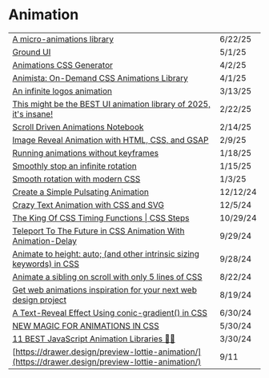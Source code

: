 # Animation

|                                                                                                                                                                             |          |
| --------------------------------------------------------------------------------------------------------------------------------------------------------------------------- | -------- |
| [A micro-animations library](https://app.daily.dev/posts/34ihy0wa7)                                                                                                         | 6/22/25  |
| [Ground UI](https://app.daily.dev/posts/ground-ui-ntgnwtlf2)                                                                                                                | 5/1/25   |
| [Animations CSS Generator](https://app.daily.dev/posts/animations-css-generator-367zio14c)                                                                                  | 4/2/25   |
| [Animista: On-Demand CSS Animations Library](https://app.daily.dev/posts/animista-on-demand-css-animations-library-5ab2owbua)                                               | 4/1/25   |
| [An infinite logos animation](https://css-tip.com/infinite-logos-animation/?ref=dailydev)                                                                                   | 3/13/25  |
| [This might be the BEST UI animation library of 2025, it's insane!](https://app.daily.dev/posts/this-might-be-the-best-ui-animation-library-of-2025-it-s-insane--ucfzv5dkx) | 2/22/25  |
| [Scroll Driven Animations Notebook](https://css-tricks.com/scroll-driven-animations-notebook/?ref=dailydev)                                                                 | 2/14/25  |
| [Image Reveal Animation with HTML, CSS, and GSAP](https://app.daily.dev/posts/image-reveal-animation-with-html-css-and-gsap-y0bldirqk)                                      | 2/9/25   |
| [Running animations without keyframes](https://app.daily.dev/posts/running-animations-without-keyframes-6jkpxl1n4)                                                          | 1/18/25  |
| [Smoothly stop an infinite rotation](https://css-tip.com/stop-animation/?ref=dailydev)                                                                                      | 1/15/25  |
| [Smooth rotation with modern CSS](https://css-tip.com/smooth-rotation/?ref=dailydev)                                                                                        | 1/3/25   |
| [Create a Simple Pulsating Animation](https://allaboutcoding.ghinda.com/how-to-make-a-small-pulsating-animation?ref=dailydev)                                               | 12/12/24 |
| [Crazy Text Animation with CSS and SVG](https://www.youtube.com/watch?v=lur8SDdUzPI)                                                                                        | 12/5/24  |
| [The King Of CSS Timing Functions \| CSS Steps](https://www.youtube.com/watch?v=b6dI42vEsrs\&t=28s)                                                                         | 10/29/24 |
| [Teleport To The Future in CSS Animation With Animation-Delay](https://www.youtube.com/watch?v=ihfRJ-2_d5w)                                                                 | 9/29/24  |
| [Animate to height: auto; (and other intrinsic sizing keywords) in CSS](https://developer.chrome.com/docs/css-ui/animate-to-height-auto)                                    | 9/28/24  |
| [Animate a sibling on scroll with only 5 lines of CSS](https://app.daily.dev/posts/animate-a-sibling-on-scroll-with-only-5-lines-of-css-h7cxq0azf)                          | 8/22/24  |
| [Get web animations inspiration for your next web design project](https://app.daily.dev/posts/get-web-animations-inspiration-for-your-next-web-design-project-08iwhdk5o)    | 8/19/24  |
| [A Text-Reveal Effect Using conic-gradient() in CSS](https://frontendmasters.com/blog/text-reveal-with-conic-gradient/?ref=usepanda.com)                                    | 6/30/24  |
| [NEW MAGIC FOR ANIMATIONS IN CSS](https://chasem.co/2024/05/css-animations/)                                                                                                | 5/30/24  |
| [11 BEST JavaScript Animation Libraries 🎨✨](https://dev.to/arjuncodess/11-best-javascript-animation-libraries-1hmc)                                                        | 3/30/24  |
| [https://drawer.design/preview-lottie-animation/](https://drawer.design/preview-lottie-animation/)                                                                          | 9/11     |
